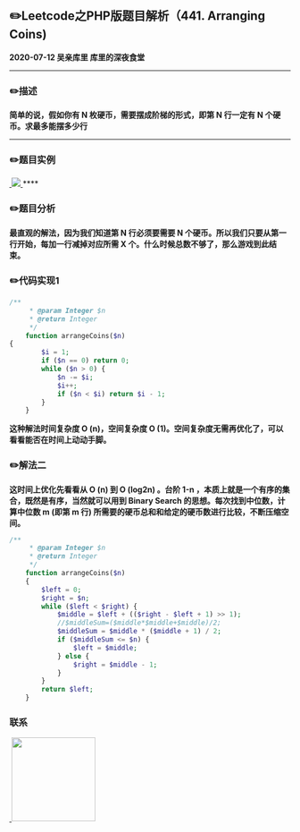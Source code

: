 ## :pencil2:Leetcode之PHP版题目解析（441. Arranging Coins)
**2020-07-12 吴亲库里 库里的深夜食堂**
****
### :pencil2:描述
**简单的说，假如你有 N 枚硬币，需要摆成阶梯的形式，即第 N 行一定有 N 个硬币。求最多能摆多少行**
****
### :pencil2:题目实例
<a href="https://github.com/wuqinqiang/">
​    <img src="https://github.com/wuqinqiang/Lettcode-php/blob/master/images/441.png">
</a> 
****

### :pencil2:题目分析

**最直观的解法，因为我们知道第 N 行必须要需要 N 个硬币。所以我们只要从第一行开始，每加一行减掉对应所需 X 个。什么时候总数不够了，那么游戏到此结束。**
    
### :pencil2:代码实现1
          
```php
/**
     * @param Integer $n
     * @return Integer
     */
    function arrangeCoins($n)
{
        $i = 1;
        if ($n == 0) return 0;
        while ($n > 0) {
            $n -= $i;
            $i++;
            if ($n < $i) return $i - 1;
        }
    }
```

**这种解法时间复杂度 O (n)，空间复杂度 O (1)。空间复杂度无需再优化了，可以看看能否在时间上动动手脚。**

### :pencil2:解法二

**这时间上优化先看看从 O (n) 到 O (log2n) 。台阶 1-n ，本质上就是一个有序的集合，既然是有序，当然就可以用到 Binary Search 的思想。每次找到中位数，计算中位数 m (即第 m 行) 所需要的硬币总和和给定的硬币数进行比较，不断压缩空间。**

```php
/**
     * @param Integer $n
     * @return Integer
     */
    function arrangeCoins($n)
    {
        $left = 0;
        $right = $n;
        while ($left < $right) {
            $middle = $left + (($right - $left + 1) >> 1);
            //$middleSum=($middle*$middle+$middle)/2;
            $middleSum = $middle * ($middle + 1) / 2;
            if ($middleSum <= $n) {
                $left = $middle;
            } else {
                $right = $middle - 1;
            }
        }
        return $left;
    }
```
### 联系

<a href="https://github.com/wuqinqiang/">
​    <img src="https://github.com/wuqinqiang/Lettcode-php/blob/master/qrcode_for_gh_c194f9d4cdb1_430.jpg" width="150px" height="150px">
</a> 
   
    
    
    

